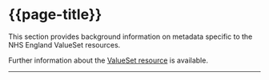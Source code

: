 # {{page-title}}

This section provides background information on metadata specific to the NHS England ValueSet resources.

Further information about the <a href="https://hl7.org/fhir/R4/valueset.html" Target="_blank">ValueSet resource</a> is available.

---
